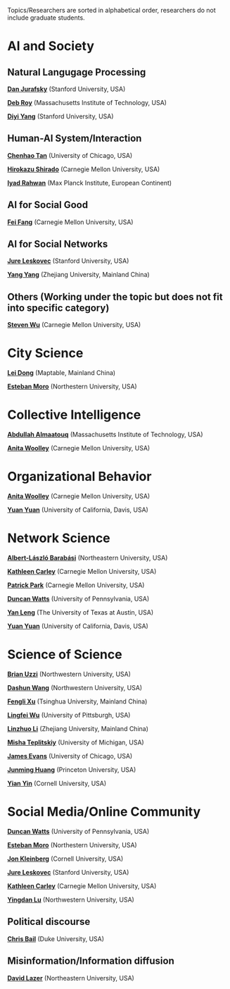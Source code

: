 Topics/Researchers are sorted in alphabetical order, researchers do not include graduate students.

# AI and Society

## Natural Langugage Processing

**[Dan Jurafsky](http://web.stanford.edu/~jurafsky/)** (Stanford University, USA)

**[Deb Roy](https://www.media.mit.edu/people/dkroy/overview/)** (Massachusetts Institute of Technology, USA)

**[Diyi Yang](https://cs.stanford.edu/~diyiy/)** (Stanford University, USA)

## Human-AI System/Interaction

**[Chenhao Tan](https://chenhaot.com/)** (University of Chicago, USA)

**[Hirokazu Shirado](https://www.shirado.net/)** (Carnegie Mellon University, USA)

**[Iyad Rahwan](https://www.rahwan.me/)** (Max Planck Institute, European Continent)

## AI for Social Good

**[Fei Fang](https://feifang.info/)** (Carnegie Mellon University, USA)

## AI for Social Networks

**[Jure Leskovec](https://cs.stanford.edu/people/jure/)** (Stanford University, USA)


**[Yang Yang](http://yangy.org/)** (Zhejiang University, Mainland China)

## Others (Working under the topic but does not fit into specific category)

**[Steven Wu](https://zstevenwu.com/)** (Carnegie Mellon University, USA)

# City Science

**[Lei Dong](http://donglei.org/about/)** (Maptable, Mainland China)

**[Esteban Moro](http://estebanmoro.org/)** (Northestern University, USA)



# Collective Intelligence

**[Abdullah Almaatouq](http://amaatouq.io/)** (Massachusetts Institute of Technology, USA)

**[Anita Woolley](https://sites.google.com/view/anitawoolley-com/home)** (Carnegie Mellon University, USA)

# Organizational Behavior

**[Anita Woolley](https://sites.google.com/view/anitawoolley-com/home)** (Carnegie Mellon University, USA)

**[Yuan Yuan](https://www.yuan-yy.com/)** (University of California, Davis, USA)

# Network Science

**[Albert-László Barabási](https://www.barabasilab.com/)** (Northeastern University, USA)

**[Kathleen Carley](https://s3d.cmu.edu/people/core-faculty/carley-kathleen.html)** (Carnegie Mellon University, USA)

**[Patrick Park](https://patpark.org/)** (Carnegie Mellon University, USA)

**[Duncan Watts](https://duncanjwatts.com/)** (University of Pennsylvania, USA)

**[Yan Leng](https://yleng.github.io/www/)** (The University of Texas at Austin, USA)

**[Yuan Yuan](https://www.yuan-yy.com/)** (University of California, Davis, USA)

# Science of Science

**[Brian Uzzi](https://www.kellogg.northwestern.edu/faculty/uzzi/htm/)** (Northwestern University, USA)

**[Dashun Wang](https://www.kellogg.northwestern.edu/faculty/directory/wang_dashun.aspx)** (Northwestern University, USA)

**[Fengli Xu](https://fenglixu.github.io/)** (Tsinghua University, Mainland China)

**[Lingfei Wu](https://lingfeiwu.github.io/)** (University of Pittsburgh, USA)

**[Linzhuo Li](http://sociology.zju.edu.cn/index.php/Teacher/e_details.html?id=80&tid=19&sid=2)** (Zhejiang University, Mainland China)

**[Misha Teplitskiy](https://www.misha.mx/)** (University of Michigan, USA)

**[James Evans](https://sociology.uchicago.edu/directory/James-A-Evans)** (University of Chicago, USA)

**[Junming Huang](https://ccc.princeton.edu/people/junming-huang)** (Princeton University, USA)

**[Yian Yin](https://www.yianyin.net/)** (Cornell University, USA)

# Social Media/Online Community


**[Duncan Watts](https://duncanjwatts.com/)** (University of Pennsylvania, USA)

**[Esteban Moro](http://estebanmoro.org/)** (Northestern University, USA)

**[Jon Kleinberg](https://www.cs.cornell.edu/home/kleinber/)** (Cornell University, USA)

**[Jure Leskovec](https://cs.stanford.edu/people/jure/)** (Stanford University, USA)

**[Kathleen Carley](https://s3d.cmu.edu/people/core-faculty/carley-kathleen.html)** (Carnegie Mellon University, USA)

**[Yingdan Lu](https://yingdanlu.com/)** (Northwestern University, USA)

## Political discourse

**[Chris Bail](https://www.chrisbail.net/)** (Duke University, USA)


## Misinformation/Information diffusion

**[David Lazer](https://www.lazerlab.net/people/david-lazer)** (Northeastern University, USA)

